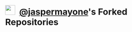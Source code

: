 # [<img src="https://github.com/jaspermayone.png" style="height: 2rem; width: 2rem;" />](https://github.com/jaspermayone)&nbsp;&nbsp;[@jaspermayone](https://github.com/jaspermayone)'s Forked Repositories
